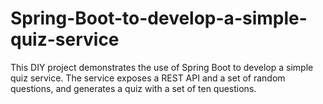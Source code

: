 # Spring-Boot-to-develop-a-simple-quiz-service
This DIY project demonstrates the use of Spring Boot to develop a simple quiz service. The service exposes a REST API and a set of random questions, and generates a quiz with a set of ten questions.
